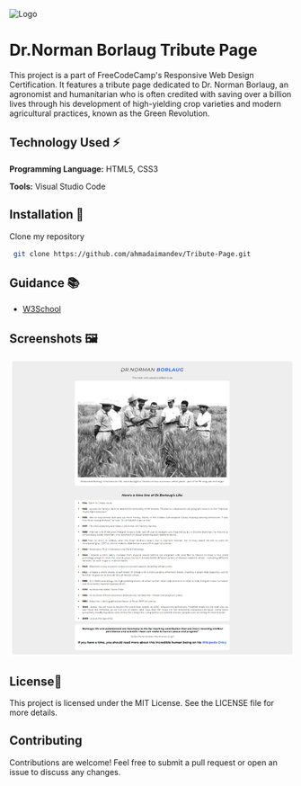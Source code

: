 
![Logo](https://d33wubrfki0l68.cloudfront.net/52edd2dfddbec5db22a65dba39951af8fa9bdff6/006f7/img/fcc_primary_large.svg)


# Dr.Norman Borlaug Tribute Page

This project is a part of FreeCodeCamp's Responsive Web Design Certification. It features a tribute page dedicated to Dr. Norman Borlaug, an agronomist and humanitarian who is often credited with saving over a billion lives through his development of high-yielding crop varieties and modern agricultural practices, known as the Green Revolution.


## Technology Used ⚡

**Programming Language:** HTML5, CSS3

**Tools:** Visual Studio Code


## Installation 🔌

Clone my repository

```bash
 git clone https://github.com/ahmadaimandev/Tribute-Page.git
```
    
## Guidance 📚

 - [W3School](https://www.w3schools.com/)
 

## Screenshots 🖼

![App Screenshot](/preview.png)


## License📃

This project is licensed under the MIT License. See the LICENSE file for more details.


## Contributing

Contributions are welcome! Feel free to submit a pull request or open an issue to discuss any changes.

